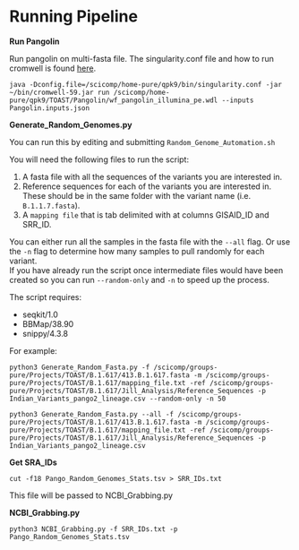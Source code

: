 # Running Pipeline

**Run Pangolin**

Run pangolin on multi-fasta file. The singularity.conf file and how to run cromwell is found [here](https://github.com/jvhagey/Tutorials/tree/main/wdl_files). 

`java -Dconfig.file=/scicomp/home-pure/qpk9/bin/singularity.conf -jar ~/bin/cromwell-59.jar run /scicomp/home-pure/qpk9/TOAST/Pangolin/wf_pangolin_illumina_pe.wdl --inputs Pangolin.inputs.json`

**Generate_Random_Genomes.py**  

You can run this by editing and submitting `Random_Genome_Automation.sh`  

You will need the following files to run the script:  
1. A fasta file with all the sequences of the variants you are interested in.
2. Reference sequences for each of the variants you are interested in. These should be in the same folder with the variant name (i.e. `B.1.1.7.fasta`).
3. A `mapping file` that is tab delimited with at columns GISAID_ID and SRR_ID.

You can either run all the samples in the fasta file with the `--all` flag. Or use the `-n` flag to determine how many samples to pull randomly for each variant.  
If you have already run the script once intermediate files would have been created so you can run `--random-only` and `-n` to speed up the process. 

The script requires:  
- seqkit/1.0  
- BBMap/38.90  
- snippy/4.3.8  

For example:

`python3 Generate_Random_Fasta.py -f /scicomp/groups-pure/Projects/TOAST/B.1.617/413.B.1.617.fasta -m /scicomp/groups-pure/Projects/TOAST/B.1.617/mapping_file.txt -ref /scicomp/groups-pure/Projects/TOAST/B.1.617/Jill_Analysis/Reference_Sequences -p Indian_Variants_pango2_lineage.csv --random-only -n 50`

`python3 Generate_Random_Fasta.py --all -f /scicomp/groups-pure/Projects/TOAST/B.1.617/413.B.1.617.fasta -m /scicomp/groups-pure/Projects/TOAST/B.1.617/mapping_file.txt -ref /scicomp/groups-pure/Projects/TOAST/B.1.617/Jill_Analysis/Reference_Sequences -p Indian_Variants_pango2_lineage.csv`

**Get SRA_IDs**  

`cut -f18 Pango_Random_Genomes_Stats.tsv > SRR_IDs.txt`

This file will be passed to NCBI_Grabbing.py

**NCBI_Grabbing.py**

`python3 NCBI_Grabbing.py -f SRR_IDs.txt -p Pango_Random_Genomes_Stats.tsv`
